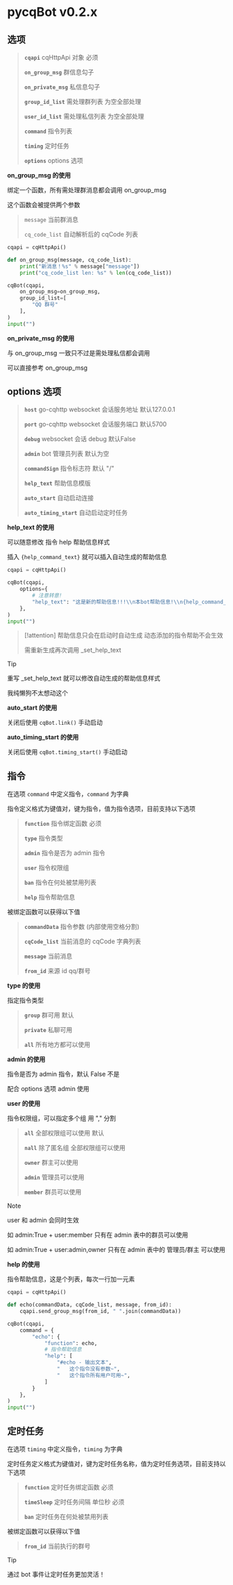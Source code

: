 # pycqBot v0.2.x

## 选项

> **`cqapi`** cqHttpApi 对象 必须
> 
> **`on_group_msg`** 群信息勾子
> 
> **`on_private_msg`** 私信息勾子
> 
> **`group_id_list`** 需处理群列表 为空全部处理
> 
> **`user_id_list`** 需处理私信列表 为空全部处理
> 
> **`command`** 指令列表
> 
> **`timing`** 定时任务
> 
> **`options`** options 选项

**on_group_msg 的使用**

绑定一个函数，所有需处理群消息都会调用 on_group_msg

这个函数会被提供两个参数

> `message` 当前群消息
>
> `cq_code_list` 自动解析后的 cqCode 列表

```python
cqapi = cqHttpApi()

def on_group_msg(message, cq_code_list):
    print("新消息！%s" % message["message"])
    print("cq_code_list len: %s" % len(cq_code_list))

cqBot(cqapi,
    on_group_msg=on_group_msg,
    group_id_list=[
        "QQ 群号"
    ],
)
input("")
```

**on_private_msg 的使用**

与 on_group_msg 一致只不过是需处理私信都会调用

可以直接参考 on_group_msg

## options 选项

> **`host`** go-cqhttp websocket 会话服务地址 默认127.0.0.1
> 
> **`port`** go-cqhttp websocket 会话服务端口 默认5700
> 
> **`debug`** websocket 会话 debug 默认False
> 
> **`admin`** bot 管理员列表 默认为空
> 
> **`commandSign`** 指令标志符 默认 "/"
> 
> **`help_text`** 帮助信息模版
> 
> **`auto_start`** 自动启动连接
> 
> **`auto_timing_start`** 自动启动定时任务

**help_text 的使用**

可以随意修改 指令 help 帮助信息样式

插入 `{help_command_text}` 就可以插入自动生成的帮助信息

```python
cqapi = cqHttpApi()

cqBot(cqapi,
    options={
        # 注意转意!
        "help_text": "这是新的帮助信息!!!\\n本bot帮助信息!\\n{help_command_text}\\npycqbot v0.1.0"
    },
)
input("")
```

> [!attention]
> 帮助信息只会在启动时自动生成 动态添加的指令帮助不会生效
>
> 需重新生成再次调用 _set_help_text

> [!tip]
> 重写 _set_help_text 就可以修改自动生成的帮助信息样式
>
> 我纯懒狗不太想动这个

**auto_start 的使用**

关闭后使用 `cqBot.link()` 手动启动

**auto_timing_start 的使用**

关闭后使用 `cqBot.timing_start()` 手动启动

## 指令

在选项 `command` 中定义指令，`command` 为字典

指令定义格式为键值对，键为指令，值为指令选项，目前支持以下选项

> **`function`** 指令绑定函数 必须
> 
> **`type`** 指令类型
> 
> **`admin`** 指令是否为 admin 指令
> 
> **`user`** 指令权限组
> 
> **`ban`** 指令在何处被禁用列表
> 
> **`help`** 指令帮助信息

被绑定函数可以获得以下值

> **`commandData`** 指令参数 (内部使用空格分割)
>
> **`cqCode_list`** 当前消息的 cqCode 字典列表
>
> **`message`** 当前消息
>
> **`from_id`** 来源 id qq/群号

**type 的使用**

指定指令类型

> **`group`** 群可用 默认
>
> **`private`** 私聊可用
>
> **`all`** 所有地方都可以使用

**admin 的使用**

指令是否为 admin 指令，默认 False 不是

配合 options 选项 admin 使用

**user 的使用**

指令权限组，可以指定多个组 用 "," 分割

> **`all`** 全部权限组可以使用 默认
>
> **`nall`** 除了匿名组 全部权限组可以使用
>
> **`owner`** 群主可以使用
>
> **`admin`** 管理员可以使用
>
> **`member`** 群员可以使用

> [!note]
> user 和 admin 会同时生效
>
> 如 admin:True + user:member 只有在 admin 表中的群员可以使用
>
> 如 admin:True + user:admin,owner 只有在 admin 表中的 管理员/群主 可以使用

**help 的使用**

指令帮助信息，这是个列表，每次一行加一元素

```python
cqapi = cqHttpApi()

def echo(commandData, cqCode_list, message, from_id):
    cqapi.send_group_msg(from_id, " ".join(commandData))

cqBot(cqapi,
    command = {
        "echo": {
            "function": echo,
            # 指令帮助信息
            "help": [
                "#echo - 输出文本",
                "   这个指令没有参数~",
                "   这个指令所有用户可用~",
            ]
        }
    },
)
input("")
```

## 定时任务

在选项 `timing` 中定义指令，`timing` 为字典

定时任务定义格式为键值对，键为定时任务名称，值为定时任务选项，目前支持以下选项

> **`function`** 定时任务绑定函数 必须
> 
> **`timeSleep`** 定时任务间隔 单位秒 必须
> 
> **`ban`** 定时任务在何处被禁用列表

被绑定函数可以获得以下值

> **`from_id`** 当前执行的群号

> [!tip]
> 通过 bot 事件让定时任务更加灵活！